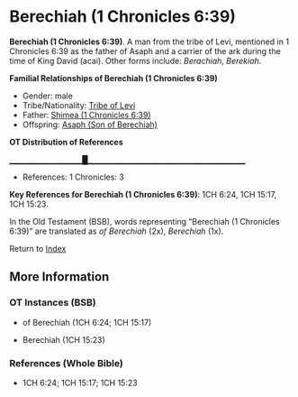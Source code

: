 # Berechiah (1 Chronicles 6:39)
**Berechiah (1 Chronicles 6:39)**. 
A man from the tribe of Levi, mentioned in 1 Chronicles 6:39 as the father of Asaph and a carrier of the ark during the time of King David (acai). 
Other forms include: 
*Berachiah*, *Berekiah*. 




**Familial Relationships of Berechiah (1 Chronicles 6:39)**


* Gender: male
* Tribe/Nationality: [Tribe of Levi](../../../groups/md/acai/Levi.md)
* Father: [Shimea (1 Chronicles 6:39)](Shimea.3.md)
* Offspring: [Asaph (Son of Berechiah)](Asaph.2.md)


**OT Distribution of References**

▁▁▁▁▁▁▁▁▁▁▁▁█▁▁▁▁▁▁▁▁▁▁▁▁▁▁▁▁▁▁▁▁▁▁▁▁▁▁
* References: 1 Chronicles: 3



**Key References for Berechiah (1 Chronicles 6:39)**: 
1CH 6:24, 1CH 15:17, 1CH 15:23. 


In the Old Testament (BSB), words representing “Berechiah (1 Chronicles 6:39)” are translated as 
*of Berechiah* (2x), *Berechiah* (1x). 




Return to [Index](00-Index.md)

## More Information

### OT Instances (BSB)

* of Berechiah (1CH 6:24; 1CH 15:17)

* Berechiah (1CH 15:23)



### References (Whole Bible)

* 1CH 6:24; 1CH 15:17; 1CH 15:23



